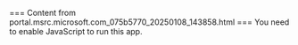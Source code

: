 === Content from portal.msrc.microsoft.com_075b5770_20250108_143858.html ===
You need to enable JavaScript to run this app.
